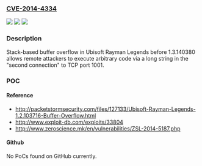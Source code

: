 ### [CVE-2014-4334](https://cve.mitre.org/cgi-bin/cvename.cgi?name=CVE-2014-4334)
![](https://img.shields.io/static/v1?label=Product&message=n%2Fa&color=blue)
![](https://img.shields.io/static/v1?label=Version&message=n%2Fa&color=blue)
![](https://img.shields.io/static/v1?label=Vulnerability&message=n%2Fa&color=brighgreen)

### Description

Stack-based buffer overflow in Ubisoft Rayman Legends before 1.3.140380 allows remote attackers to execute arbitrary code via a long string in the "second connection" to TCP port 1001.

### POC

#### Reference
- http://packetstormsecurity.com/files/127133/Ubisoft-Rayman-Legends-1.2.103716-Buffer-Overflow.html
- http://www.exploit-db.com/exploits/33804
- http://www.zeroscience.mk/en/vulnerabilities/ZSL-2014-5187.php

#### Github
No PoCs found on GitHub currently.

